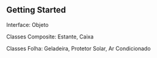 ## Getting Started

Interface: Objeto

Classes Composite: Estante, Caixa

Classes Folha: Geladeira, Protetor Solar, Ar Condicionado
